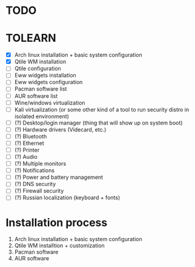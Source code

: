 # TODO
# TOLEARN
- [x] Arch linux installation + basic system configuration
- [x] Qtile WM installation
- [ ] Qtile configuration
- [ ] Eww widgets installation
- [ ] Eww widgets configuration
- [ ] Pacman software list
- [ ] AUR software list
- [ ] Wine/windows virtualization
- [ ] Kali virtualization (or some other kind of a tool to run security distro in isolated environment)
- [ ] \(?) Desktop/login manager (thing that will show up on system boot)
- [ ] \(?) Hardware drivers (Videcard, etc.)
- [ ] \(?) Bluetooth
- [ ] \(?) Ethernet
- [ ] \(?) Printer
- [ ] \(?) Audio
- [ ] \(?) Multiple monitors
- [ ] \(?) Notifications
- [ ] \(?) Power and battery management
- [ ] \(?) DNS security
- [ ] \(?) Firewall security
- [ ] \(?) Russian localization (keyboard + fonts)

# Installation process
1. Arch linux installation + basic system configuration 
2. Qtile WM installtion + customization
3. Pacman software
4. AUR software
